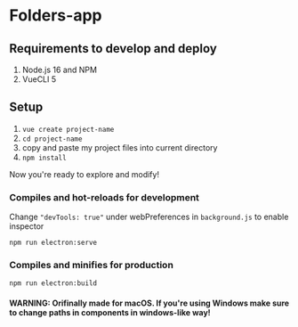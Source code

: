 # Folders-app

## Requirements to develop and deploy

1) Node.js 16 and NPM
2) VueCLI 5 
    
## Setup

1) `vue create project-name`
2) `cd project-name`
3) copy and paste my project files into current directory
4) `npm install`

Now you're ready to explore and modify!

### Compiles and hot-reloads for development

Change `"devTools: true"` under webPreferences in `background.js` to enable inspector
```
npm run electron:serve
```

### Compiles and minifies for production
```
npm run electron:build
```
#### WARNING: Orifinally made for macOS. If you're using Windows make sure to change paths in components in windows-like way!
